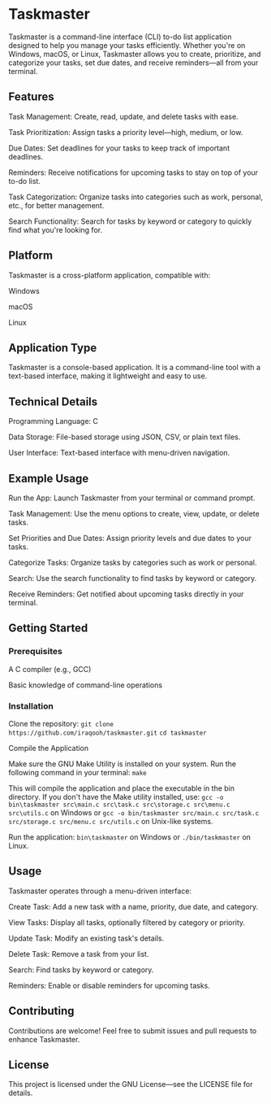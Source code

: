# Taskmaster

Taskmaster is a command-line interface (CLI) to-do list application designed to help you manage your tasks efficiently. Whether you're on Windows, macOS, or Linux, Taskmaster allows you to create, prioritize, and categorize your tasks, set due dates, and receive reminders—all from your terminal.

## Features

Task Management: Create, read, update, and delete tasks with ease.

Task Prioritization: Assign tasks a priority level—high, medium, or low.

Due Dates: Set deadlines for your tasks to keep track of important deadlines.

Reminders: Receive notifications for upcoming tasks to stay on top of your to-do list.

Task Categorization: Organize tasks into categories such as work, personal, etc., for better management.

Search Functionality: Search for tasks by keyword or category to quickly find what you're looking for.

## Platform
Taskmaster is a cross-platform application, compatible with:

Windows

macOS

Linux

## Application Type

Taskmaster is a console-based application. It is a command-line tool with a text-based interface, making it lightweight and easy to use.

## Technical Details

Programming Language: C

Data Storage: File-based storage using JSON, CSV, or plain text files.

User Interface: Text-based interface with menu-driven navigation.

## Example Usage

Run the App: Launch Taskmaster from your terminal or command prompt.

Task Management: Use the menu options to create, view, update, or delete tasks.

Set Priorities and Due Dates: Assign priority levels and due dates to your tasks.

Categorize Tasks: Organize tasks by categories such as work or personal.

Search: Use the search functionality to find tasks by keyword or category.

Receive Reminders: Get notified about upcoming tasks directly in your terminal.

## Getting Started

### Prerequisites

A C compiler (e.g., GCC)

Basic knowledge of command-line operations

### Installation

Clone the repository: ```git clone https://github.com/iraqooh/taskmaster.git```
```cd taskmaster```

Compile the Application

Make sure the GNU Make Utility is installed on your system. Run the following command in your terminal: ```make```

This will compile the application and place the executable in the bin directory. If you don't have the Make utility installed, use: ```gcc -o bin\taskmaster src\main.c src\task.c src\storage.c src\menu.c src\utils.c``` on Windows or ```gcc -o bin/taskmaster src/main.c src/task.c src/storage.c src/menu.c src/utils.c``` on Unix-like systems.

Run the application: ```bin\taskmaster``` on Windows or ```./bin/taskmaster``` on Linux.

## Usage

Taskmaster operates through a menu-driven interface:

Create Task: Add a new task with a name, priority, due date, and category.

View Tasks: Display all tasks, optionally filtered by category or priority.

Update Task: Modify an existing task's details.

Delete Task: Remove a task from your list.

Search: Find tasks by keyword or category.

Reminders: Enable or disable reminders for upcoming tasks.

## Contributing

Contributions are welcome! Feel free to submit issues and pull requests to enhance Taskmaster.

## License

This project is licensed under the GNU License—see the LICENSE file for details.
